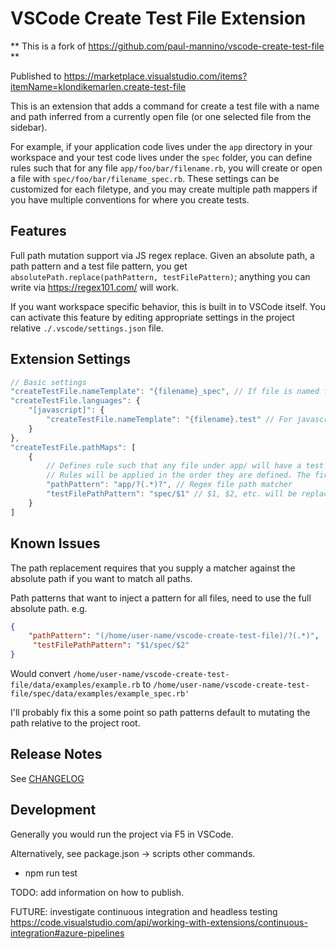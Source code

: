 # VSCode Create Test File Extension

** This is a fork of https://github.com/paul-mannino/vscode-create-test-file **

Published to https://marketplace.visualstudio.com/items?itemName=klondikemarlen.create-test-file

This is an extension that adds a command for create a test file with a name and path inferred from a currently
open file (or one selected file from the sidebar).

For example, if your application code lives under the `app` directory in your workspace and your test code lives under
the `spec` folder, you can define rules such that for any file `app/foo/bar/filename.rb`, you will create or open a file
with `spec/foo/bar/filename_spec.rb`. These settings can be customized for each filetype, and you may create multiple
path mappers if you have multiple conventions for where you create tests.

## Features

Full path mutation support via JS regex replace.
Given an absolute path, a path pattern and a test file pattern, you get `absolutePath.replace(pathPattern, testFilePattern)`; anything you can write via https://regex101.com/ will work.

If you want workspace specific behavior, this is built in to VSCode itself. You can activate this feature by editing appropriate settings in the project relative `./.vscode/settings.json` file.

## Extension Settings

```javascript -- instead of json to support comments
// Basic settings
"createTestFile.nameTemplate": "{filename}_spec", // If file is named foo.bar, will create test named foo_spec.bar
"createTestFile.languages": {
    "[javascript]": {
        "createTestFile.nameTemplate": "{filename}.test" // For javascript, if file is foo.js, will create foo.test.js
    }
},
"createTestFile.pathMaps": [
    {
        // Defines rule such that any file under app/ will have a test file created under spec/
        // Rules will be applied in the order they are defined. The first rule to match the file path will be used.
        "pathPattern": "app/?(.*)?", // Regex file path matcher
        "testFilePathPattern": "spec/$1" // $1, $2, etc. will be replaced with the matching text from the pathPattern
    }
]
```

## Known Issues

The path replacement requires that you supply a matcher against the absolute path if you want to match all paths.

Path patterns that want to inject a pattern for all files, need to use the full absolute path.
e.g.
```json
{
    "pathPattern": "(/home/user-name/vscode-create-test-file)/?(.*)",
     "testFilePathPattern": "$1/spec/$2"
}
```

Would convert `/home/user-name/vscode-create-test-file/data/examples/example.rb` to `/home/user-name/vscode-create-test-file/spec/data/examples/example_spec.rb'`

I'll probably fix this a some point so path patterns default to mutating the path relative to the project root.

## Release Notes

See [CHANGELOG](./CHANGELOG.md)

## Development

Generally you would run the project via F5 in VSCode.

Alternatively, see package.json -> scripts other commands.
- npm run test

TODO: add information on how to publish.

FUTURE: investigate continuous integration and headless testing https://code.visualstudio.com/api/working-with-extensions/continuous-integration#azure-pipelines
